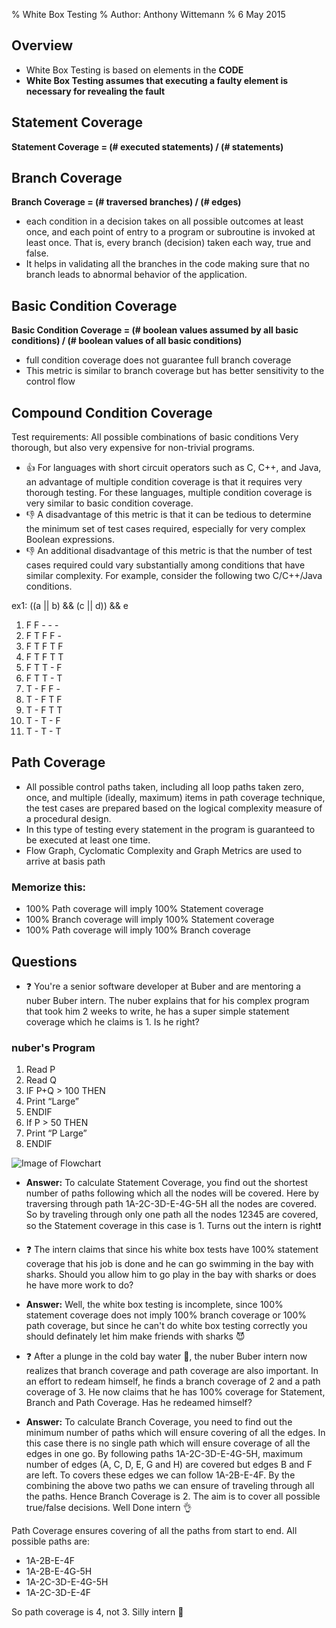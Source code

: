 % White Box Testing
% Author: Anthony Wittemann
% 6 May 2015

## Overview
- White Box Testing is based on elements in the **CODE**
- **White Box Testing assumes that executing a faulty element is necessary for revealing the fault**



## Statement Coverage
**Statement Coverage = (# executed statements) / (# statements)**


## Branch Coverage
**Branch Coverage = (# traversed branches) / (# edges)**
- each condition in a decision takes on all possible outcomes at least once, and each point of entry to a program or subroutine is invoked at least once. That is, every branch (decision) taken each way, true and false. 
- It helps in validating all the branches in the code making sure that no branch leads to abnormal behavior of the application. 


## Basic Condition Coverage
**Basic Condition Coverage = (# boolean values assumed by all basic conditions) / (# boolean values of all basic conditions)**
- full condition coverage does not guarantee full branch coverage
- This metric is similar to branch coverage but has better sensitivity to the control flow


## Compound Condition Coverage
Test requirements: All possible combinations of basic conditions
Very thorough, but also very expensive for non-trivial programs.
- :+1: For languages with short circuit operators such as C, C++, and Java, an advantage of multiple condition coverage is that it requires very thorough testing. For these languages, multiple condition coverage is very similar to basic condition coverage.
- :-1: A disadvantage of this metric is that it can be tedious to determine the minimum set of test cases required, especially for very complex Boolean expressions.
- :-1: An additional disadvantage of this metric is that the number of test cases required could vary substantially among conditions that have similar complexity. For example, consider the following two C/C++/Java conditions.

ex1: 
    ((a || b) && (c || d)) && e
 1.   F    F      -    -      -
 2.   F    T      F    F      -
 3.   F    T      F    T      F
 4.   F    T      F    T      T
 5.   F    T      T    -      F
 6.   F    T      T    -      T
 7.   T    -      F    F      -
 8.   T    -      F    T      F
 9.   T    -      F    T      T
10.   T    -      T    -      F
11.   T    -      T    -      T

## Path Coverage
- All possible control paths taken, including all loop paths taken zero, once, and multiple (ideally, maximum) items in path coverage technique, the test cases are prepared based on the logical complexity measure of a procedural design. 
- In this type of testing every statement in the program is guaranteed to be executed at least one time. 
- Flow Graph, Cyclomatic Complexity and Graph Metrics are used to arrive at basis path

### Memorize this:
- 100% Path coverage will imply 100% Statement coverage
- 100% Branch coverage will imply 100% Statement coverage
- 100% Path coverage will imply 100% Branch coverage


## Questions
- :question: You're a senior software developer at Buber and are mentoring a nuber Buber intern. The nuber explains that for his complex program that took him 2 weeks to write, he has a super simple statement coverage which he claims is 1. Is he right?

### nuber's Program
1. Read P 
2. Read Q 
3. IF P+Q > 100 THEN 
4. Print “Large” 
5. ENDIF 
6. If P > 50 THEN 
7. Print “P Large” 
8. ENDIF

![Image of Flowchart](https://07871e11-a-62cb3a1a-s-sites.googlegroups.com/site/swtestingconcepts/home/test-design-techniques/for-white-box/statement-branch-and-path-coverage/coverage.png?attachauth=ANoY7cqyyxk7aKq7Aef_wn0PIYBnu-zq7op9KjZbf6muaEUIF2jRETZ485N1ctKQbq16h-4nhNLkpTClgRE-mdvYDaJFSY-x2YgGoul33OlHToHd_3eCnFIoeDbcl2n1n6DZyCVwHGw3iCVuA7kSd1P3S5O-pP1x-Gr6YO-RfZFuPMOeYt70AIYEpvByIk5gtjWYd_gQwY8QH6npmThLPBKe7WB7nokpbAwqMHQ-EHlEkMKP_wp6MBsdIJTTzX8XFmYtpmujGXeXqQe4Y3xIS9N1ZR4b_rhs88ANCp7COVPS7OX_k-zAlFBlFLCmkISnxqEn5UkORXHrFU0OWwXzPmT5S9SiL2HSYA%3D%3D&attredirects=0)

- **Answer:** To calculate Statement Coverage, you find out the shortest number of paths following 
which all the nodes will be covered. Here by traversing through path 1A-2C-3D-E-4G-5H all 
the nodes are covered. So by traveling through only one path all the nodes 12345 are covered, 
so the Statement coverage in this case is 1. Turns out the intern is right:exclamation: 

- :question:  The intern claims that since his white box tests have 100% statement coverage that his job is done and he can go swimming in the bay with sharks. Should you allow him to go play in the bay with sharks or does he have more work to do? 


- **Answer:** Well, the white box testing is incomplete, since 100% statement coverage does not imply 100% branch coverage or 100% path coverage, but since he can't do white box testing correctly you should definately let him make friends with sharks :smiling_imp:

- :question: After a plunge in the cold bay water :ocean:, the nuber Buber intern now realizes that branch coverage and path coverage are also important. In an effort to redeam himself, he finds a branch coverage of 2 and a path coverage of 3. He now claims that he has 100% coverage for Statement, Branch and Path Coverage. Has he redeamed himself?


- **Answer:** To calculate Branch Coverage, you need to find out the minimum number of paths which will 
ensure covering of all the edges. In this case there is no single path which will ensure coverage of all the edges in one go. By following paths 1A-2C-3D-E-4G-5H, maximum number of edges (A, C, D, E, G and H) are covered but edges B and F are left. To covers these edges we can follow  1A-2B-E-4F. By the combining the above two paths we can ensure of traveling through all the paths. Hence Branch Coverage is 2. The aim is to cover all possible true/false decisions. Well Done intern :ok_hand:

Path Coverage ensures covering of all the paths from start to end.
All possible paths are:
* 1A-2B-E-4F
* 1A-2B-E-4G-5H
* 1A-2C-3D-E-4G-5H
* 1A-2C-3D-E-4F
 
 
So path coverage is 4, not 3. Silly intern :koala:

